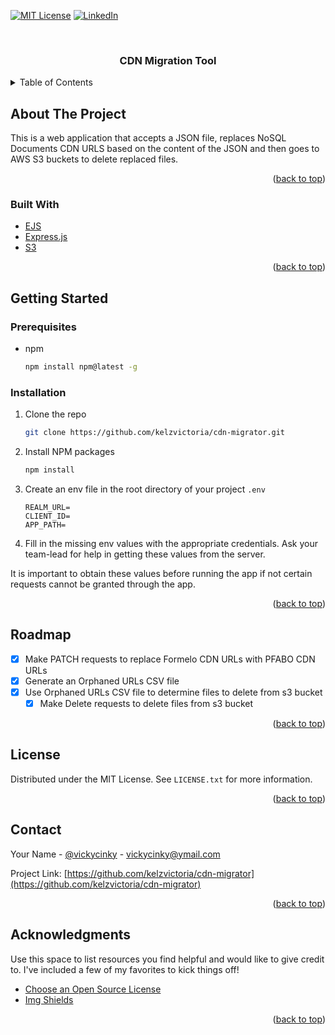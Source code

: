 <div id="top"></div>

[![MIT License][license-shield]][license-url]
[![LinkedIn][linkedin-shield]][linkedin-url]

<!-- PROJECT LOGO -->
<br />
<div align="center">
  <h3 align="center">CDN Migration Tool</h3>
</div>

<!-- TABLE OF CONTENTS -->
<details>
  <summary>Table of Contents</summary>
  <ol>
    <li>
      <a href="#about-the-project">About The Project</a>
      <ul>
        <li><a href="#built-with">Built With</a></li>
      </ul>
    </li>
    <li>
      <a href="#getting-started">Getting Started</a>
      <ul>
        <li><a href="#prerequisites">Prerequisites</a></li>
        <li><a href="#installation">Installation</a></li>
      </ul>
    </li>
    <!-- <li><a href="#usage">Usage</a></li>
    <li><a href="#roadmap">Roadmap</a></li>
    <li><a href="#contributing">Contributing</a></li> -->
    <li><a href="#license">License</a></li>
    <li><a href="#contact">Contact</a></li>
    <!-- <li><a href="#acknowledgments">Acknowledgments</a></li> -->
  </ol>
</details>

<!-- ABOUT THE PROJECT -->

## About The Project

<!-- [![Product Name Screen Shot][product-screenshot]](https://example.com) -->

This is a web application that accepts a JSON file, replaces NoSQL Documents CDN URLS based on the content of the JSON and then goes to AWS S3 buckets to delete replaced files.

<p align="right">(<a href="#top">back to top</a>)</p>

### Built With

- [EJS](https://ejs.co/)
- [Express.js](https://expressjs.com/)
- [S3](https://aws.amazon.com/s3)

<p align="right">(<a href="#top">back to top</a>)</p>

<!-- GETTING STARTED -->

## Getting Started

### Prerequisites

- npm
  ```sh
  npm install npm@latest -g
  ```

### Installation

1. Clone the repo
   ```sh
   git clone https://github.com/kelzvictoria/cdn-migrator.git
   ```
2. Install NPM packages
   ```sh
   npm install
   ```
3. Create an env file in the root directory of your project `.env`
   ```env
   REALM_URL=
   CLIENT_ID=
   APP_PATH=
   ```
4. Fill in the missing env values with the appropriate credentials. Ask your team-lead for help in getting these values from the server.

It is important to obtain these values before running the app if not certain requests cannot be granted through the app.

<p align="right">(<a href="#top">back to top</a>)</p>

## Roadmap

- [x] Make PATCH requests to replace Formelo CDN URLs with PFABO CDN URLs
- [x] Generate an Orphaned URLs CSV file
- [x] Use Orphaned URLs CSV file to determine files to delete from s3 bucket
  - [x] Make Delete requests to delete files from s3 bucket

<p align="right">(<a href="#top">back to top</a>)</p>

<!-- LICENSE -->

## License

Distributed under the MIT License. See `LICENSE.txt` for more information.

<p align="right">(<a href="#top">back to top</a>)</p>

<!-- CONTACT -->

## Contact

Your Name - [@vickycinky](https://twitter.com/vickycinky) - vickycinky@ymail.com

Project Link: [https://github.com/kelzvictoria/cdn-migrator](https://github.com/kelzvictoria/cdn-migrator)

<p align="right">(<a href="#top">back to top</a>)</p>

<!-- ACKNOWLEDGMENTS -->

## Acknowledgments

Use this space to list resources you find helpful and would like to give credit to. I've included a few of my favorites to kick things off!

- [Choose an Open Source License](https://choosealicense.com)
- [Img Shields](https://shields.io)

<p align="right">(<a href="#top">back to top</a>)</p>

<!-- MARKDOWN LINKS & IMAGES -->
<!-- https://www.markdownguide.org/basic-syntax/#reference-style-links -->

[license-shield]: https://img.shields.io/github/license/kelzvictoria/cdn-migrator.svg?style=for-the-badge
[license-url]: https://github.com/kelzvictoria/cdn-migrator/blob/main/LICENSE
[linkedin-shield]: https://img.shields.io/badge/-LinkedIn-black.svg?style=for-the-badge&logo=linkedin&colorB=555
[linkedin-url]: https://www.linkedin.com/in/victoria-kazeem-062708bb/

<!-- [product-screenshot]: images/screenshot.png -->
